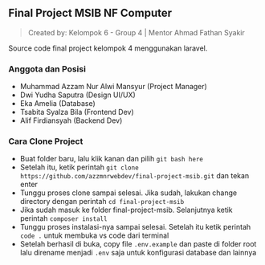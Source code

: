 ## Final Project MSIB NF Computer

> Created by: Kelompok 6 - Group 4 | Mentor Ahmad Fathan Syakir

Source code final project kelompok 4 menggunakan laravel.

### Anggota dan Posisi

* Muhammad Azzam Nur Alwi Mansyur (Project Manager)
* Dwi Yudha Saputra (Design UI/UX)
* Eka Amelia (Database)
* Tsabita Syalza Bila (Frontend Dev)
* Alif Firdiansyah (Backend Dev)

### Cara Clone Project

+ Buat folder baru, lalu klik kanan dan pilih `git bash here`
+ Setelah itu, ketik perintah `git clone https://github.com/azzmnrwebdev/final-project-msib.git` dan tekan enter
+ Tunggu proses clone sampai selesai. Jika sudah, lakukan change directory dengan perintah `cd final-project-msib`
+ Jika sudah masuk ke folder final-project-msib. Selanjutnya ketik perintah `composer install`
+ Tunggu proses instalasi-nya sampai selesai. Setelah itu ketik perintah `code .` untuk membuka vs code dari terminal
+ Setelah berhasil di buka, copy file `.env.example` dan paste di folder root lalu direname menjadi `.env` saja untuk konfigurasi database dan lainnya
